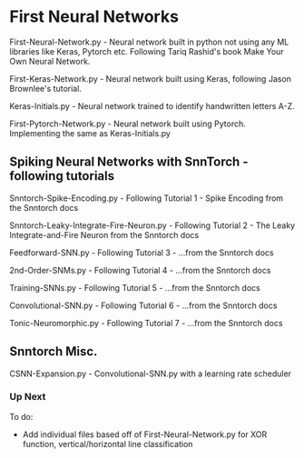 # First Neural Networks

First-Neural-Network.py - Neural network built in python not using any ML libraries like Keras, Pytorch etc. Following Tariq Rashid's book Make Your Own Neural Network.

First-Keras-Network.py - Neural network built using Keras, following Jason Brownlee's tutorial.

Keras-Initials.py - Neural network trained to identify handwritten letters A-Z.

First-Pytorch-Network.py - Neural network built using Pytorch. Implementing the same as Keras-Initials.py

## Spiking Neural Networks with SnnTorch - following tutorials

Snntorch-Spike-Encoding.py - Following Tutorial 1 - Spike Encoding from the Snntorch docs

Snntorch-Leaky-Integrate-Fire-Neuron.py - Following Tutorial 2 - The Leaky Integrate-and-Fire Neuron from the Snntorch docs

Feedforward-SNN.py - Following Tutorial 3 - ...from the Snntorch docs

2nd-Order-SNMs.py - Following Tutorial 4 - ...from the Snntorch docs

Training-SNNs.py - Following Tutorial 5 - ...from the Snntorch docs

Convolutional-SNN.py - Following Tutorial 6 - ...from the Snntorch docs

Tonic-Neuromorphic.py - Following Tutorial 7 - ...from the Snntorch docs


## Snntorch Misc.

CSNN-Expansion.py - Convolutional-SNN.py with a learning rate scheduler

### Up Next
To do:
- Add individual files based off of First-Neural-Network.py for XOR function, vertical/horizontal line classification
